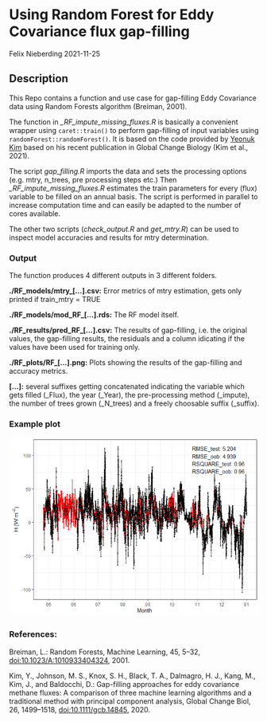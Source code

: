 Using Random Forest for Eddy Covariance flux gap-filling
================
Felix Nieberding
2021-11-25

## Description

This Repo contains a function and use case for gap-filling Eddy
Covariance data using Random Forests algorithm (Breiman, 2001).

The function in *\_RF_impute_missing_fluxes.R* is basically a convenient
wrapper using `caret::train()` to perform gap-filling of input variables
using `randomForest::randomForest()`. It is based on the code provided
by [Yeonuk Kim](https://github.com/yeonukkim/EC_FCH4_gapfilling) based
on his recent publication in Global Change Biology (Kim et al., 2021).

The script *gap_filling.R* imports the data and sets the processing
options (e.g. mtry, n_trees, pre processing steps etc.) Then
*\_RF_impute_missing_fluxes.R* estimates the train parameters for every
(flux) variable to be filled on an annual basis. The script is performed
in parallel to increase computation time and can easily be adapted to
the number of cores available.

The other two scripts (*check_output.R* and *get_mtry.R*) can be used to
inspect model accuracies and results for mtry determination.

### Output

The function produces 4 different outputs in 3 different folders.

**./RF_models/mtry\_\[…\].csv:** Error metrics of mtry estimation, gets
only printed if train_mtry = TRUE

**./RF_models/mod_RF\_\[…\].rds:** The RF model itself.

**./RF_results/pred_RF\_\[…\].csv:** The results of gap-filling,
i.e. the original values, the gap-filling results, the residuals and a
column idicating if the values have been used for training only.

**./RF_plots/RF\_\[…\].png:** Plots showing the results of the
gap-filling and accuracy metrics.

**\[…\]:** several suffixes getting concatenated indicating the variable
which gets filled (\_Flux), the year (\_Year), the pre-processing method
(\_impute), the number of trees grown (\_N_trees) and a freely choosable
suffix (\_suffix).

### Example plot

![](README_files/figure-gfm/unnamed-chunk-1-1.png)<!-- -->

### References:

Breiman, L.: Random Forests, Machine Learning, 45, 5–32,
<doi:10.1023/A:1010933404324>, 2001.

Kim, Y., Johnson, M. S., Knox, S. H., Black, T. A., Dalmagro, H. J.,
Kang, M., Kim, J., and Baldocchi, D.: Gap-filling approaches for eddy
covariance methane fluxes: A comparison of three machine learning
algorithms and a traditional method with principal component analysis,
Global Change Biol, 26, 1499–1518, <doi:10.1111/gcb.14845>, 2020.
